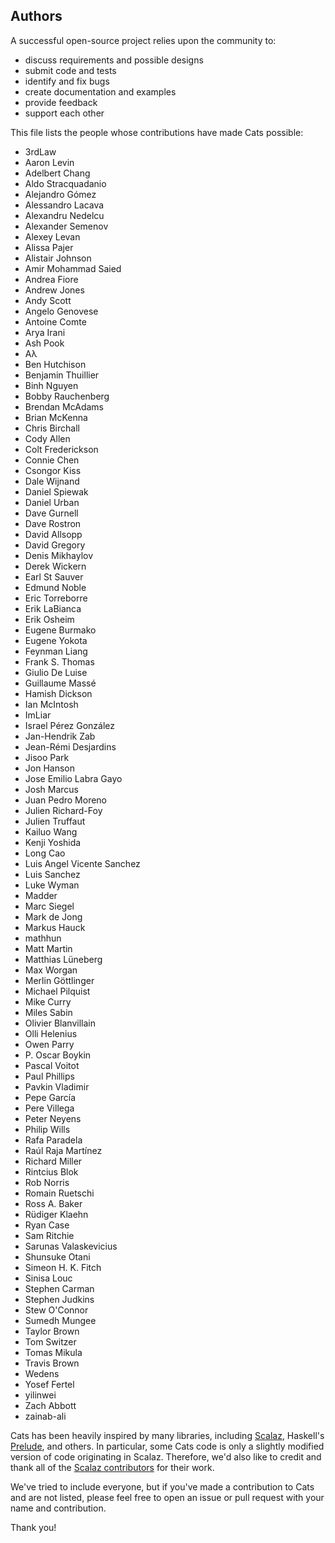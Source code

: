 ## Authors

A successful open-source project relies upon the community to:

* discuss requirements and possible designs
* submit code and tests
* identify and fix bugs
* create documentation and examples
* provide feedback
* support each other

This file lists the people whose contributions have made Cats
possible:

 * 3rdLaw
 * Aaron Levin
 * Adelbert Chang
 * Aldo Stracquadanio
 * Alejandro Gómez
 * Alessandro Lacava
 * Alexandru Nedelcu
 * Alexander Semenov
 * Alexey Levan
 * Alissa Pajer
 * Alistair Johnson
 * Amir Mohammad Saied
 * Andrea Fiore
 * Andrew Jones
 * Andy Scott
 * Angelo Genovese
 * Antoine Comte
 * Arya Irani
 * Ash Pook
 * Aλ
 * Ben Hutchison
 * Benjamin Thuillier
 * Binh Nguyen
 * Bobby Rauchenberg
 * Brendan McAdams
 * Brian McKenna
 * Chris Birchall
 * Cody Allen
 * Colt Frederickson
 * Connie Chen
 * Csongor Kiss
 * Dale Wijnand
 * Daniel Spiewak
 * Daniel Urban
 * Dave Gurnell
 * Dave Rostron
 * David Allsopp
 * David Gregory
 * Denis Mikhaylov
 * Derek Wickern
 * Earl St Sauver
 * Edmund Noble
 * Eric Torreborre
 * Erik LaBianca
 * Erik Osheim
 * Eugene Burmako
 * Eugene Yokota
 * Feynman Liang
 * Frank S. Thomas
 * Giulio De Luise
 * Guillaume Massé
 * Hamish Dickson
 * Ian McIntosh
 * ImLiar
 * Israel Pérez González
 * Jan-Hendrik Zab
 * Jean-Rémi Desjardins
 * Jisoo Park
 * Jon Hanson
 * Jose Emilio Labra Gayo
 * Josh Marcus
 * Juan Pedro Moreno
 * Julien Richard-Foy
 * Julien Truffaut
 * Kailuo Wang
 * Kenji Yoshida
 * Long Cao
 * Luis Angel Vicente Sanchez
 * Luis Sanchez
 * Luke Wyman
 * Madder
 * Marc Siegel
 * Mark de Jong
 * Markus Hauck
 * mathhun
 * Matt Martin
 * Matthias Lüneberg
 * Max Worgan
 * Merlin Göttlinger
 * Michael Pilquist
 * Mike Curry
 * Miles Sabin
 * Olivier Blanvillain
 * Olli Helenius
 * Owen Parry
 * P. Oscar Boykin
 * Pascal Voitot
 * Paul Phillips
 * Pavkin Vladimir
 * Pepe García
 * Pere Villega
 * Peter Neyens
 * Philip Wills
 * Rafa Paradela
 * Raúl Raja Martínez
 * Richard Miller
 * Rintcius Blok
 * Rob Norris
 * Romain Ruetschi
 * Ross A. Baker
 * Rüdiger Klaehn
 * Ryan Case
 * Sam Ritchie
 * Sarunas Valaskevicius
 * Shunsuke Otani
 * Simeon H. K. Fitch
 * Sinisa Louc
 * Stephen Carman
 * Stephen Judkins
 * Stew O'Connor
 * Sumedh Mungee
 * Taylor Brown
 * Tom Switzer
 * Tomas Mikula
 * Travis Brown
 * Wedens
 * Yosef Fertel
 * yilinwei
 * Zach Abbott
 * zainab-ali

Cats has been heavily inspired by many libraries, including [Scalaz](https://github.com/scalaz/scalaz),
Haskell's [Prelude](https://hackage.haskell.org/package/base-4.9.0.0/docs/Prelude.html), and others.
In particular, some Cats code is only a slightly modified version of code originating in
Scalaz. Therefore, we'd also like to credit and thank all of the
[Scalaz contributors](https://github.com/scalaz/scalaz/graphs/contributors) for
their work.

We've tried to include everyone, but if you've made a contribution to
Cats and are not listed, please feel free to open an issue or pull
request with your name and contribution.

Thank you!
